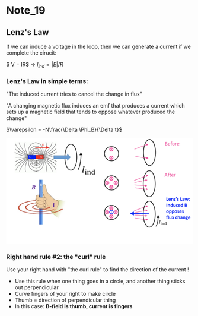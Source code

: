 # Note_19

## Lenz's Law

If we can induce a voltage in the loop, then we can generate a current if we complete the cirucit:

$ V = IR$ -> $I_{ind} = |E|/R$

### Lenz's Law in simple terms:

"The induced current tries to cancel the change in flux"

"A changing magnetic flux induces an emf that produces a current which sets up a magnetic field that tends to oppose whatever produced the change"

$\varepsilon = -N\frac{\Delta \Phi_B}{\Delta t}$

<img src = "Note_19.assets/19_1.png">

### Right hand rule #2: the "curl" rule

Use your right hand with "the curl rule" to find the direction of the current !

* Use this rule when one thing goes in a circle, and another thing sticks out perpendicular
* Curve fingers of your right to make circle
* Thumb = direction of perpendicular thing
* In this case: **B-field is thumb, current is fingers**


